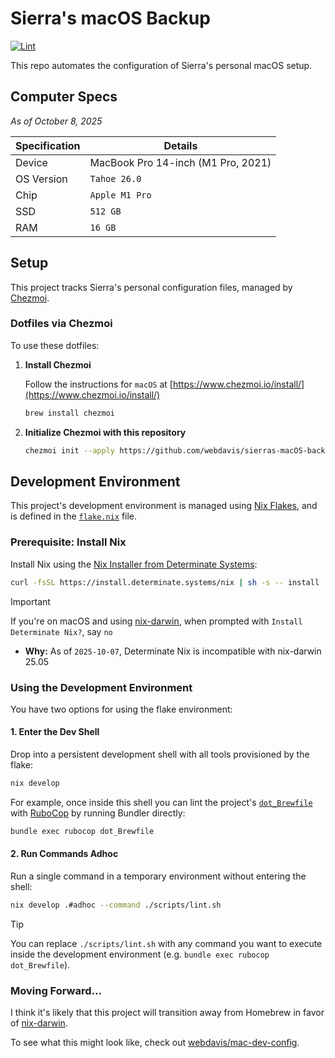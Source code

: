 # Sierra's macOS Backup

[![Lint](https://github.com/webdavis/sierras-macOS-backup/actions/workflows/lint.yml/badge.svg)](https://github.com/webdavis/sierras-macOS-backup/actions/workflows/lint.yml)

This repo automates the configuration of Sierra's personal macOS setup.

## Computer Specs

*As of October 8, 2025*

| Specification | Details                            |
| ------------- | ---------------------------------- |
| Device        | MacBook Pro 14-inch (M1 Pro, 2021) |
| OS Version    | `Tahoe 26.0`                       |
| Chip          | `Apple M1 Pro`                     |
| SSD           | `512 GB`                           |
| RAM           | `16 GB`                            |

## Setup

This project tracks Sierra's personal configuration files, managed by
[Chezmoi](https://www.chezmoi.io/).

### Dotfiles via Chezmoi

To use these dotfiles:

1. **Install Chezmoi**

   Follow the instructions for `macOS` at
   [https://www.chezmoi.io/install/](https://www.chezmoi.io/install/)

   ```bash
   brew install chezmoi
   ```

1. **Initialize Chezmoi with this repository**

   ```bash
   chezmoi init --apply https://github.com/webdavis/sierras-macOS-backup.git
   ```

## Development Environment

This project's development environment is managed using
[Nix Flakes](https://wiki.nixos.org/wiki/Flakes), and is defined in the
[`flake.nix`](./flake.nix) file.

### Prerequisite: Install Nix

Install Nix using the
[Nix Installer from Determinate Systems](https://github.com/DeterminateSystems/nix-installer):

```bash
curl -fsSL https://install.determinate.systems/nix | sh -s -- install
```

> [!IMPORTANT]
>
> If you're on macOS and using [nix-darwin](https://github.com/nix-darwin/nix-darwin), when
> prompted with `Install Determinate Nix?`, say `no`
>
> - **Why:** As of `2025-10-07`, Determinate Nix is incompatible with nix-darwin 25.05

### Using the Development Environment

You have two options for using the flake environment:

#### 1. Enter the Dev Shell

Drop into a persistent development shell with all tools provisioned by the flake:

```bash
nix develop
```

For example, once inside this shell you can lint the project's [`dot_Brewfile`](./dot_Brewfile)
with [RuboCop](https://github.com/rubocop/rubocop) by running Bundler directly:

```bash
bundle exec rubocop dot_Brewfile
```

#### 2. Run Commands Adhoc

Run a single command in a temporary environment without entering the shell:

```bash
nix develop .#adhoc --command ./scripts/lint.sh
```

> [!TIP]
>
> You can replace `./scripts/lint.sh` with any command you want to execute inside the
> development environment (e.g. `bundle exec rubocop dot_Brewfile`).

### Moving Forward...

I think it's likely that this project will transition away from Homebrew in favor of
[nix-darwin](https://github.com/nix-darwin/nix-darwin).

To see what this might look like, check out
[webdavis/mac-dev-config](https://github.com/webdavis/mac-dev-config).
